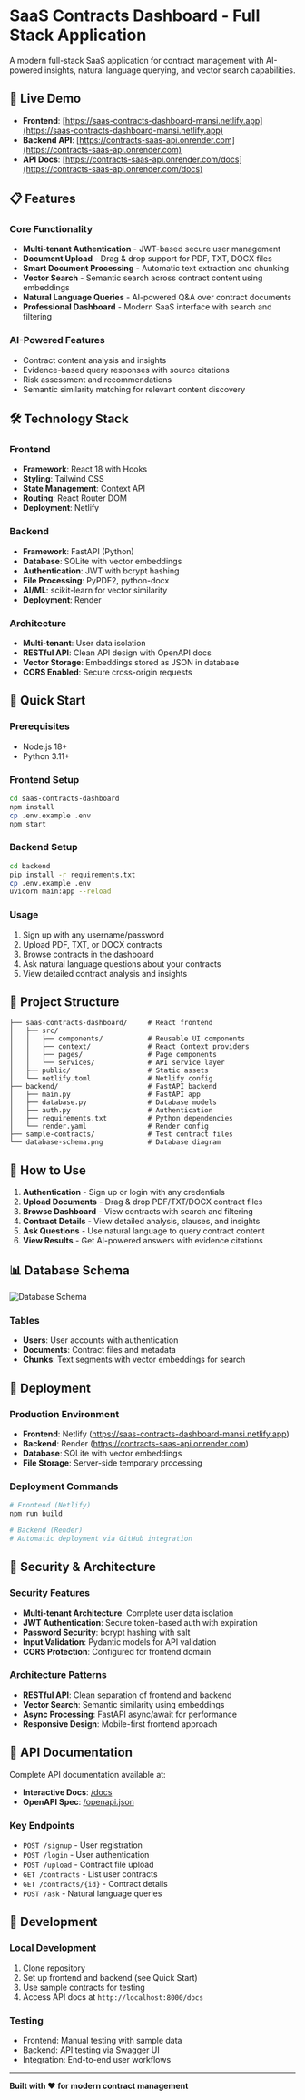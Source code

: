 # SaaS Contracts Dashboard - Full Stack Application

A modern full-stack SaaS application for contract management with AI-powered insights, natural language querying, and vector search capabilities.

## 🚀 Live Demo

- **Frontend**: [https://saas-contracts-dashboard-mansi.netlify.app](https://saas-contracts-dashboard-mansi.netlify.app)
- **Backend API**: [https://contracts-saas-api.onrender.com](https://contracts-saas-api.onrender.com)
- **API Docs**: [https://contracts-saas-api.onrender.com/docs](https://contracts-saas-api.onrender.com/docs)

## 📋 Features

### Core Functionality
- **Multi-tenant Authentication** - JWT-based secure user management
- **Document Upload** - Drag & drop support for PDF, TXT, DOCX files
- **Smart Document Processing** - Automatic text extraction and chunking
- **Vector Search** - Semantic search across contract content using embeddings
- **Natural Language Queries** - AI-powered Q&A over contract documents
- **Professional Dashboard** - Modern SaaS interface with search and filtering

### AI-Powered Features
- Contract content analysis and insights
- Evidence-based query responses with source citations
- Risk assessment and recommendations
- Semantic similarity matching for relevant content discovery

## 🛠️ Technology Stack

### Frontend
- **Framework**: React 18 with Hooks
- **Styling**: Tailwind CSS
- **State Management**: Context API
- **Routing**: React Router DOM
- **Deployment**: Netlify

### Backend
- **Framework**: FastAPI (Python)
- **Database**: SQLite with vector embeddings
- **Authentication**: JWT with bcrypt hashing
- **File Processing**: PyPDF2, python-docx
- **AI/ML**: scikit-learn for vector similarity
- **Deployment**: Render

### Architecture
- **Multi-tenant**: User data isolation
- **RESTful API**: Clean API design with OpenAPI docs
- **Vector Storage**: Embeddings stored as JSON in database
- **CORS Enabled**: Secure cross-origin requests

## 🚀 Quick Start

### Prerequisites
- Node.js 18+
- Python 3.11+

### Frontend Setup
```bash
cd saas-contracts-dashboard
npm install
cp .env.example .env
npm start
```

### Backend Setup
```bash
cd backend
pip install -r requirements.txt
cp .env.example .env
uvicorn main:app --reload
```

### Usage
1. Sign up with any username/password
2. Upload PDF, TXT, or DOCX contracts
3. Browse contracts in the dashboard
4. Ask natural language questions about your contracts
5. View detailed contract analysis and insights

## 📁 Project Structure

```
├── saas-contracts-dashboard/     # React frontend
│   ├── src/
│   │   ├── components/           # Reusable UI components
│   │   ├── context/              # React Context providers
│   │   ├── pages/                # Page components
│   │   └── services/             # API service layer
│   ├── public/                   # Static assets
│   └── netlify.toml              # Netlify config
├── backend/                      # FastAPI backend
│   ├── main.py                   # FastAPI app
│   ├── database.py               # Database models
│   ├── auth.py                   # Authentication
│   ├── requirements.txt          # Python dependencies
│   └── render.yaml               # Render config
├── sample-contracts/             # Test contract files
└── database-schema.png           # Database diagram
```

## 🧪 How to Use

1. **Authentication** - Sign up or login with any credentials
2. **Upload Documents** - Drag & drop PDF/TXT/DOCX contract files
3. **Browse Dashboard** - View contracts with search and filtering
4. **Contract Details** - View detailed analysis, clauses, and insights
5. **Ask Questions** - Use natural language to query contract content
6. **View Results** - Get AI-powered answers with evidence citations

## 📊 Database Schema

![Database Schema](database-schema.png)

### Tables
- **Users**: User accounts with authentication
- **Documents**: Contract files and metadata
- **Chunks**: Text segments with vector embeddings for search

## 🚀 Deployment

### Production Environment
- **Frontend**: Netlify (https://saas-contracts-dashboard-mansi.netlify.app)
- **Backend**: Render (https://contracts-saas-api.onrender.com)
- **Database**: SQLite with vector embeddings
- **File Storage**: Server-side temporary processing

### Deployment Commands
```bash
# Frontend (Netlify)
npm run build

# Backend (Render)
# Automatic deployment via GitHub integration
```

## 🔐 Security & Architecture

### Security Features
- **Multi-tenant Architecture**: Complete user data isolation
- **JWT Authentication**: Secure token-based auth with expiration
- **Password Security**: bcrypt hashing with salt
- **Input Validation**: Pydantic models for API validation
- **CORS Protection**: Configured for frontend domain

### Architecture Patterns
- **RESTful API**: Clean separation of frontend and backend
- **Vector Search**: Semantic similarity using embeddings
- **Async Processing**: FastAPI async/await for performance
- **Responsive Design**: Mobile-first frontend approach

## 📝 API Documentation

Complete API documentation available at:
- **Interactive Docs**: [/docs](https://contracts-saas-api.onrender.com/docs)
- **OpenAPI Spec**: [/openapi.json](https://contracts-saas-api.onrender.com/openapi.json)

### Key Endpoints
- `POST /signup` - User registration
- `POST /login` - User authentication  
- `POST /upload` - Contract file upload
- `GET /contracts` - List user contracts
- `GET /contracts/{id}` - Contract details
- `POST /ask` - Natural language queries

## 🔧 Development

### Local Development
1. Clone repository
2. Set up frontend and backend (see Quick Start)
3. Use sample contracts for testing
4. Access API docs at `http://localhost:8000/docs`

### Testing
- Frontend: Manual testing with sample data
- Backend: API testing via Swagger UI
- Integration: End-to-end user workflows

---

**Built with ❤️ for modern contract management**